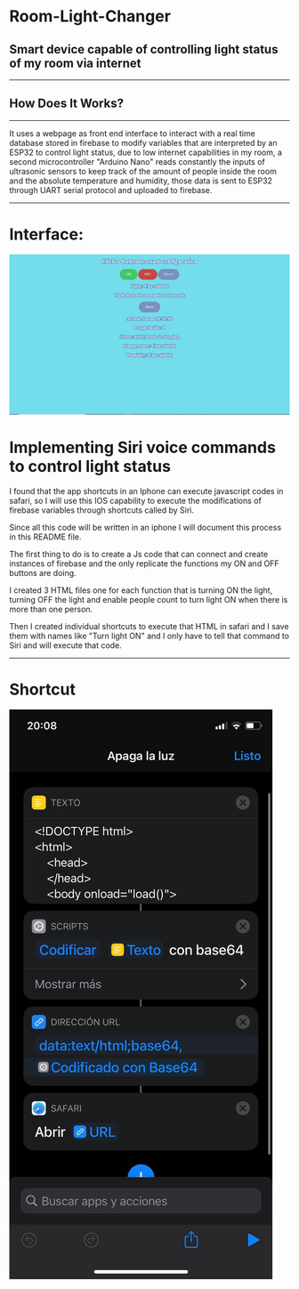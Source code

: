 # Room-Light-Changer
Smart device capable of controlling light status of my room via internet 
---
---
## How Does It Works?
---
It uses a webpage as front end interface to interact with a real time database stored in firebase to modify variables that are interpreted by an ESP32 to control light status, due to low internet capabilities in my room, a second microcontroller "Arduino Nano" reads constantly the inputs of ultrasonic sensors to keep track of the amount of people inside the room and the absolute temperature and humidity, those data is sent to ESP32 through UART serial protocol and uploaded to firebase.

---
# Interface:

![](https://github.com/PaoloReyes254/Room-Light-Changer/blob/main/Images/Interface.PNG?raw=true)

# Implementing Siri voice commands to control light status

I found that the app shortcuts in an Iphone can execute javascript codes in safari, so I will use this IOS capability to execute the modifications of firebase variables through shortcuts called by Siri.

Since all this code will be written in an iphone I will document this process in this README file.

The first thing to do is to create a Js code that can connect and create instances of firebase and the only replicate the functions my ON and OFF buttons are doing.

I created 3 HTML files one for each function that is turning ON the light, turning OFF the light and enable people count to turn light ON when there is more than one person.

Then I created individual shortcuts to execute that HTML in safari and I save them with names like "Turn light ON" and I only have to tell that command to Siri and will execute that code.

---

# Shortcut

![](https://github.com/PaoloReyes254/Room-Light-Changer/blob/main/Images/Shortcut.jpg?raw=true)
